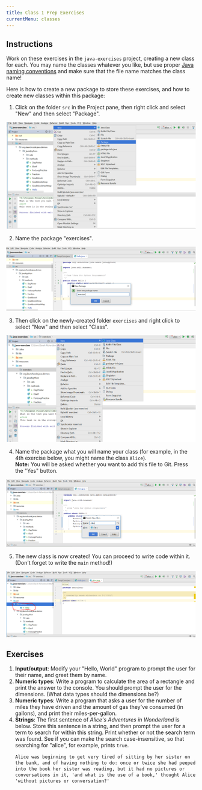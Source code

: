 ```yaml
---
title: Class 1 Prep Exercises
currentMenu: classes
---
```


## Instructions

Work on these exercises in the `java-exercises` project, creating a new class for each. You may name the classes whatever you like, but use proper [Java naming conventions](../../java4python/naming-conventions/) and make sure that the file name matches the class name!

Here is how to create a new package to store these exercises, and how to create new classes within this package:

1. Click on the folder `src` in the Project pane, then right click and select "New" and then select "Package".

![New Package](images/newPackage.png)

2. Name the package "exercises".

![Name Package](images/namePackage.png)

3. Then click on the newly-created folder `exercises` and right click to select "New" and then select "Class".

![New Class](images/newClass.png)

4. Name the package what you will name your class (for example, in the 4th exercise below, you might name the class `Alice`).  
**Note:** You will be asked whether you want to add this file to Git. Press the "Yes" button.

![Name Class](images/nameClass.png)

5. The new class is now created! You can proceed to write code within it. (Don't forget to write the `main` method!)

![Ready to start](images/newClassCreated.png)

## Exercises

1. **Input/output**: Modify your "Hello, World" program to prompt the user for their name, and greet them by name.
1. **Numeric types**: Write a program to calculate the area of a rectangle and print the answer to the console. You should prompt the user for the dimensions. (What data types should the dimensions be?)
2. **Numeric types**: Write a program that asks a user for the number of miles they have driven and the amount of gas they've consumed (in gallons), and print their miles-per-gallon.
3. **Strings**: The first sentence of *Alice's Adventures in Wonderland* is below. Store this sentence in a string, and then prompt the user for a term to search for within this string. Print whether or not the search term was found. See if you can make the search case-insensitive, so that searching for "alice", for example, prints `true`.
    ```nohighlight
    Alice was beginning to get very tired of sitting by her sister on the bank, and of having nothing to do: once or twice she had peeped into the book her sister was reading, but it had no pictures or conversations in it, 'and what is the use of a book,' thought Alice 'without pictures or conversation?'
    ```
